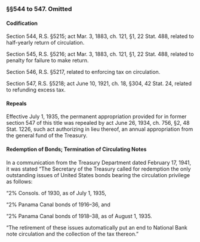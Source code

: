 ### §§544 to 547. Omitted ###

#### Codification ####

Section 544, R.S. §5215; act Mar. 3, 1883, ch. 121, §1, 22 Stat. 488, related to half-yearly return of circulation.

Section 545, R.S. §5216; act Mar. 3, 1883, ch. 121, §1, 22 Stat. 488, related to penalty for failure to make return.

Section 546, R.S. §5217, related to enforcing tax on circulation.

Section 547, R.S. §5218; act June 10, 1921, ch. 18, §304, 42 Stat. 24, related to refunding excess tax.

#### Repeals ####

Effective July 1, 1935, the permanent appropriation provided for in former section 547 of this title was repealed by act June 26, 1934, ch. 756, §2, 48 Stat. 1226, such act authorizing in lieu thereof, an annual appropriation from the general fund of the Treasury.

#### Redemption of Bonds; Termination of Circulating Notes ####

In a communication from the Treasury Department dated February 17, 1941, it was stated “The Secretary of the Treasury called for redemption the only outstanding issues of United States bonds bearing the circulation privilege as follows:

“2% Consols. of 1930, as of July 1, 1935,

“2% Panama Canal bonds of 1916–36, and

“2% Panama Canal bonds of 1918–38, as of August 1, 1935.

“The retirement of these issues automatically put an end to National Bank note circulation and the collection of the tax thereon.”